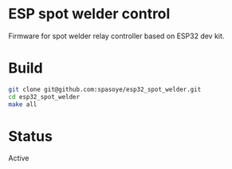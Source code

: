 # ESP spot welder control

Firmware for spot welder relay controller based on ESP32 dev kit.

# Build
```bash
git clone git@github.com:spasoye/esp32_spot_welder.git
cd esp32_spot_welder
make all
```
# Status

Active
